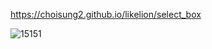 https://choisung2.github.io/likelion/select_box

![15151](https://user-images.githubusercontent.com/92927950/143444340-99a94e5f-f61d-433b-b7bb-45946b181e46.gif)
